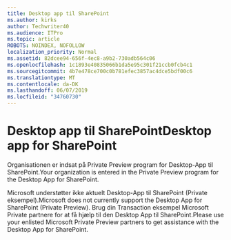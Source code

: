 ```yaml
---
title: Desktop app til SharePoint
ms.author: kirks
author: Techwriter40
ms.audience: ITPro
ms.topic: article
ROBOTS: NOINDEX, NOFOLLOW
localization_priority: Normal
ms.assetid: 82dcee94-656f-4ec8-a9b2-730adb564c06
ms.openlocfilehash: 1c1893e40835066b1da5e95c301f21ccb0fcb4c1
ms.sourcegitcommit: 4b7e478ce700c0b781efec3857ac4dce5bdf00c6
ms.translationtype: MT
ms.contentlocale: da-DK
ms.lasthandoff: 06/07/2019
ms.locfileid: "34760730"
---
```

# <a name="desktop-app-for-sharepoint"></a><span data-ttu-id="d6e90-102">Desktop app til SharePoint</span><span class="sxs-lookup"><span data-stu-id="d6e90-102">Desktop app for SharePoint</span></span>

<span data-ttu-id="d6e90-103">Organisationen er indsat på Private Preview program for Desktop-App til SharePoint.</span><span class="sxs-lookup"><span data-stu-id="d6e90-103">Your organization is entered in the Private Preview program for the Desktop App for SharePoint.</span></span>

<span data-ttu-id="d6e90-104">Microsoft understøtter ikke aktuelt Desktop-App til SharePoint (Private eksempel).</span><span class="sxs-lookup"><span data-stu-id="d6e90-104">Microsoft does not currently support the Desktop App for SharePoint (Private Preview).</span></span> <span data-ttu-id="d6e90-105">Brug din Transaction eksempel Microsoft Private partnere for at få hjælp til den Desktop App til SharePoint.</span><span class="sxs-lookup"><span data-stu-id="d6e90-105">Please use your enlisted Microsoft Private Preview partners to get assistance with the Desktop App for SharePoint.</span></span>

